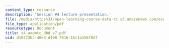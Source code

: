 ```yaml
---
content_type: resource
description: 'Session #4 lecture presentation.'
file: /media/https%3A/open-learning-course-data-rc.s3.amazonaws.com/esd-33-systems-engineering-summer-2004/d10273bc48e3d198781615c1a156f8d7_s4_axomtc_dbd_v7.pdf
file_type: application/pdf
resourcetype: Document
title: s4_axomtc_dbd_v7.pdf
uid: d10273bc-48e3-d198-7816-15c1a156f8d7
---
```

